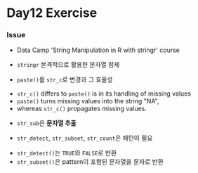 # Day12 Exercise

### Issue

* Data Camp 'String Manipulation in R with stringr' course

* `stringr` 본격적으로 활용한 문자열 정제 

* `paste()`를 `str_c`로 변경과 그 효율성  
 +  `str_c()` differs to `paste()` is in its handling of missing values
 +  `paste()` turns missing values into the string "NA", 
 +   whereas `str_c()` propagates missing values. 

* `str_sub`은 **문자열 추출**

* `str_detect`, `str_subset`, `str_count`은 패턴이 필요
 + `str_detect()`는 `TRUE`와 `FALSE`로 반환
 + `str_subset()`은 pattern이 포함된 문자열을 문자로 반환
